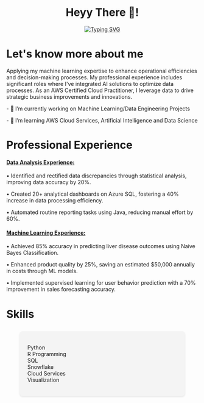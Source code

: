 <!--
**pratik0527/pratik0527** is a ✨ _special_ ✨ repository because its `README.md` (this file) appears on your GitHub profile.

Here are some ideas to get you started:

- 🔭 I’m currently working on ...
- 🌱 I’m currently learning ...
- 👯 I’m looking to collaborate on ...
- 🤔 I’m looking for help with ...
- 💬 Ask me about ...
- 📫 How to reach me: ...
- 😄 Pronouns: ...
- ⚡ Fun fact: ...
-->


<div align="center">
  <h1>Heyy There 👋!</h1>
  <a href="https://git.io/typing-svg"><img src="https://readme-typing-svg.herokuapp.com?font=Fira+Code&weight=600&size=30&pause=500&random=false&width=435&lines=I'm+a+Data+Engineer;I'm+an+ML/GenAI+Enthusiast" alt="Typing SVG" /></a>
</div>

<div>
  <h1>Let's know more about me</h1>
  <p>
    Applying my machine learning expertise to enhance operational efficiencies and decision-making processes. My professional experience includes significant roles where I've integrated AI solutions to optimize data processes. As an AWS Certified Cloud Practitioner, I leverage data to drive strategic business improvements and innovations.
  </p>
  <p>- 🔭 I’m currently working on Machine Learning/Data Engineering Projects</p>
  <p>- 🌱 I’m learning AWS Cloud Services, Artificial Intelligence and Data Science</p>
</div>

<div>
  <h1>Professional Experience</h1>
  
  <h4><u>Data Analysis Experience:</u></h4>
  <p>•	Identified and rectified data discrepancies through statistical analysis, improving data accuracy by 20%.</p>
  <p>•	Created 20+ analytical dashboards on Azure SQL, fostering a 40% increase in data processing efficiency.</p>
  <p>•	Automated routine reporting tasks using Java, reducing manual effort by 60%.</p>
  
  <h4><u>Machine Learning Experience:</u></h4>
  <p>•	Achieved 85% accuracy in predicting liver disease outcomes using Naive Bayes Classification.</p>
  <p>•	Enhanced product quality by 25%, saving an estimated $50,000 annually in costs through ML models.</p>
  <p>•	Implemented supervised learning for user behavior prediction with a 70% improvement in sales forecasting accuracy.</p>
</div>


<div>
  <h1>Skills</h1>
  <div style="width: 90%; margin: 0 auto; display: flex; flex-wrap: wrap; justify-content: space-between;">
    <div style="flex: 1 1 20%; margin: 10px; background-color: #f4f4f4; border-radius: 8px; padding: 20px; box-shadow: 0 2px 4px rgba(0,0,0,0.1);">
        <ul style="list-style: none; padding: 0;">
          <li>Python</li>
          <li>R Programming</li>
          <li>SQL</li>
          <li>Snowflake</li>
          <li>Cloud Services</li>
          <li>Visualization</li>
        </ul>
    </div>
</div>
</div>

